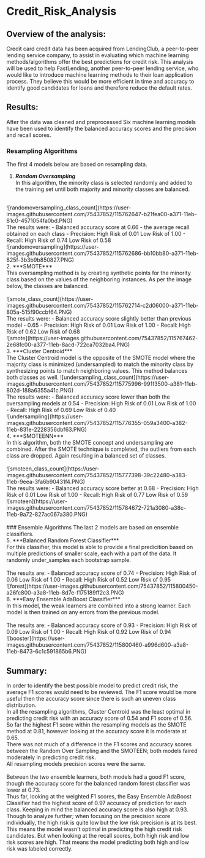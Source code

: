 # Credit_Risk_Analysis

## Overview of the analysis: 
Credit card credit data has been acquired from LendingClub, a peer-to-peer lending service company, to assist in evaluating which machine learning methods/algorithms offer the best predictions for credit risk.  This analysis will be used to help FastLending, another peer-to-peer lending service, who would like to introduce machine learning methods to their loan application process.  They believe this would be more efficient in time and accuracy to identify good candidates for loans and therefore reduce the default rates.

## Results: 
After the data was cleaned and preprocessed Six machine learning models have been used to identify the balanced accuracy scores and the precision and recall scores.
<br>
### Resampling Algorithms
The first 4 models below are based on resampling data.
<br>
  1.  ***Random Oversampling*** <br>
  In this algorithm, the minority class is selected randomly and added to the training set until both majority and minority classes are balanced. <br>
  <br>
![randomoversampling_class_count](https://user-images.githubusercontent.com/75437852/115762647-b21fea00-a371-11eb-81c0-4571054fa0bd.PNG)
  <br>
  The results were:
        - Balanced accuracy score at 0.66 - the average recall obtained on each class
        - Precision:
              High Risk of 0.01
              Low Risk of 1.00
        - Recall:
              High Risk of 0.74
              Low Risk of 0.58
              <br>
![randomoversampling](https://user-images.githubusercontent.com/75437852/115762686-bb10bb80-a371-11eb-825f-3b3b9b850827.PNG)
  <br>
  2.  ***SMOTE*** <br>
  This oversampling method is by creating synthetic points for the minority class based on the values of the neighboring instances.  As per the image below, the classes are balanced.<br>
  <br>
![smote_class_count](https://user-images.githubusercontent.com/75437852/115762714-c2d06000-a371-11eb-805a-515f90ccbf64.PNG)
<br>
  The results were:
        - Balanced accuracy score slightly better than previous model - 0.65
        - Precision:
              High Risk of 0.01
              Low Risk of 1.00
        - Recall:
              High Risk of 0.62
              Low Risk of 0.68
              <br>
![smote](https://user-images.githubusercontent.com/75437852/115767462-2e68fc00-a377-11eb-8acd-722ca7032ba4.PNG)
<br>
  3.  ***Cluster Centroid*** <br>
  The Cluster Centroid model is the opposite of the SMOTE model where the majority class is minimized (undersampled) to match the minority class by synthesizing points to match neighboring values.  This method balances both classes as well. <br.
  <br>
![undersampling_class_count](https://user-images.githubusercontent.com/75437852/115775996-991f3500-a381-11eb-802d-188a6355a41c.PNG)
<br>
  The results were:
        - Balanced accuracy score lower than both the oversampling models at 0.54
        - Precision:
              High Risk of 0.01
              Low Risk of 1.00
        - Recall:
              High Risk of 0.69
              Low Risk of 0.40
              <br>
![undersampling](https://user-images.githubusercontent.com/75437852/115776355-059a3400-a382-11eb-831e-2228356dbf63.PNG)
<br>  
  4.  ***SMOTEENN*** <br>
  In this algorithm, both the SMOTE concept and undersampling are combined.  After the SMOTE technique is completed, the outliers from each class are dropped.  Again resulting in a balanced set of classes.<br>
  <br>
![smoteen_class_count](https://user-images.githubusercontent.com/75437852/115777398-39c22480-a383-11eb-9eea-3fa6b90431f4.PNG)
<br>
  The results were:
        - Balanced accuracy score better at 0.68
        - Precision:
              High Risk of 0.01
              Low Risk of 1.00
        - Recall:
              High Risk of 0.77
              Low Risk of 0.59
              <br>
![smoteen](https://user-images.githubusercontent.com/75437852/115784672-721a3080-a38c-11eb-9a72-827ac067a380.PNG)
<br>
              <br>
### Ensemble Algorithms
The last 2 models are based on ensemble classifiers.
<br>
  5.  ***Balanced Random Forest Classifier*** <br>
  For this classifier, this model is able to provide a final predicition based on multiple predictions of smaller scale, each with a part of the data.  It randomly under_samples each bootstrap sample. <br>
  <br>
  The results are:
        - Balanced accuracy score of 0.74
        - Precision:
              High Risk of 0.06
              Low Risk of 1.00
        - Recall:
              High Risk of 0.52
              Low Risk of 0.95
              <br>
![forest](https://user-images.githubusercontent.com/75437852/115800450-a26fc800-a3a8-11eb-8d7e-f175189ff2c3.PNG)
    <br>
  6.  ***Easy Ensemble AdaBoost Classifier*** <br>
  In this model, the weak learners are combined into a strong learner.  Each model is then trained on any errors from the previous model. <br>
  <br>
  The results are:
        - Balanced accuracy score of 0.93
        - Precision:
              High Risk of 0.09
              Low Risk of 1.00
        - Recall:
              High Risk of 0.92
              Low Risk of 0.94
              <br>
![booster](https://user-images.githubusercontent.com/75437852/115800460-a996d600-a3a8-11eb-8473-6c1c591865b6.PNG)


## Summary: 
In order to identify the best possible model to predict credit risk, the average F1 scores would need to be reviewed.  The F1 score would be more useful then the accuracy score since there is such an uneven class distribution.  <br>
In all the resampling algorithms, Cluster Centroid was the least optimal in predicting credit risk with an accuracy score of 0.54 and F1 score of 0.56.  So far the highest F1 score within the resampling models as the SMOTE method at 0.81, however looking at the accuracy score it is moderate at 0.65. <br>
There was not much of a difference in the F1 scores and accuracy scores between the Random Over Sampling and the SMOTEEN; both models faired moderately in predicting credit risk.  <br>
All resampling models precision scores were the same.
<br>
<br>
Between the two ensemble learners, both models had a good F1 score, though the accuracy score for the balanced random forest classifier was lower at 0.73.<br>
Thus far, looking at the weighted F1 scores, the Easy Ensemble AdaBoost Classifier had the highest score of 0.97 accuracy of prediction for each class.  Keeping in mind the balanced accuracy score is also high at 0.93.<br>
Though to analyze further; when focusing on the precision score individually, the high risk is quite low but the low risk precision is at its best.  This means the model wasn't optimal in predicting the high credit risk candidates.  But when looking at the recall scores, both high risk and low risk scores are high.  That means the model predicting both high and low risk was labeled correctly.

